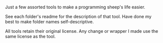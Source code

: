 Just a few assorted tools to make a programming sheep's life easier.

See each folder's readme for the description of that tool.
Have done my best to make folder names self-descriptive.

All tools retain their original license.
Any change or wrapper I made use the same license as the tool.
